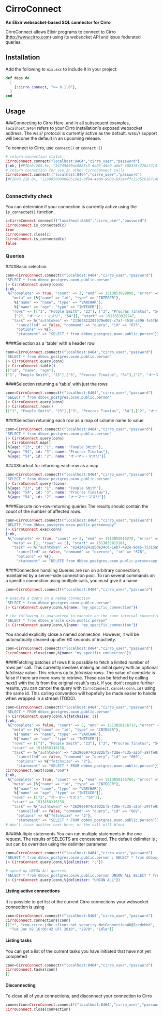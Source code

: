 # CirroConnect

**An Elixir websocket-based SQL connector for Cirro**

CirroConnect allows Elixir programs to connect to Cirro (http://www.cirro.com) using its websocket API and issue federated queries.

## Installation

Add the following to `mix.exs` to include it in your project:

```elixir
def deps do
  [
    {:cirro_connect, ">= 0.1.0"},
  ]
end
```


## Usage

###Connecting to Cirro
Here, and in all subsequent examples, `localhost:8464` refers to your Cirro installation's exposed websocket address.
The ws:// protocol is currently active as the default. wss:// support will become the default in an upcoming release. 

To connect to Cirro, use `connect()` or `connect!()`
```elixir
# return connection status
CirroConnect.connect("localhost:8464","cirro_user","password")
{:ok, {#PID<0.209.0>, "347456094e6885c5-6a83-48e0-a0d7-f08326c720af2141803887"}}
# return connection for use in other CirroConnect calls
CirroConnect.connect!("localhost:8464","cirro_user","password")
{#PID<0.218.0>, "1289850004088516e1-0f84-4e00-9988-691a4ffc22852010714971"}
    
```

### Connectivity check
You can determine if your connection is currently active using the `is_connected()` function.

```elixir
c=CirroConnect.connect!("localhost:8464","cirro_user","password")
CirroConnect.is_connected(c)
true
CirroConnect.close(c)
CirroConnect.is_connected(c)
false
```

### Queries

####Basic selection
```elixir
conn=CirroConnect.connect!("localhost:8464","cirro_user","password") 
"SELECT * from dbbox_postgres.oxon.public.person"
|> CirroConnect.query(conn) 
{:ok,
 %{"complete" => true, "count" => 3, "end" => 1513853929898, "error" => false,
   "meta" => [%{"name" => "id", "type" => "INTEGER"},
    %{"name" => "name", "type" => "VARCHAR"},
    %{"name" => "age", "type" => "INTEGER"}],
   "rows" => [["1", "Foople Smith", "23"], ["3", "Procras Tinatus", "54"],
    ["2", "オーマー・マズリ", "54"]], "start" => 1513853929747,
   "task" => %{"authtoken" => "21364823203979e007-c7af-4518-a396-fe5fb827c81b374209238",
     "cancelled" => false, "command" => "query", "id" => "675",
     "options" => %{},
     "statement" => "SELECT * from dbbox_postgres.oxon.public.person"}}}
```

####Selection as a 'table' with a header row
```elixir
conn=CirroConnect.connect!("localhost:8464","cirro_user","password") 
"SELECT * from dbbox_postgres.oxon.public.person"
|> CirroConnect.query(conn) 
|> CirroConnect.table()
[["id", "name", "age"],
["1", "Foople Smith", "23"],["3", "Procras Tinatus", "54"],["2", "オーマー・マズリ", "54"]]
```

####Selection returning a 'table' with just the rows
```elixir
conn=CirroConnect.connect!("localhost:8464","cirro_user","password")
"SELECT * from dbbox_postgres.oxon.public.person" 
|> CirroConnect.query(conn) 
|> CirroConnect.rows()
[["1", "Foople Smith", "23"],["3", "Procras Tinatus", "54"],["2", "オーマー・マズリ", "54"]]
```

####Selection returning each row as a map of column name to value
```elixir
conn=CirroConnect.connect!("localhost:8464","cirro_user","password")
"SELECT * from dbbox_postgres.oxon.public.person" 
|> CirroConnect.query(conn) 
|> CirroConnect.map()
[%{age: "23", id: "1", name: "Foople Smith"},
 %{age: "54", id: "3", name: "Procras Tinatus"},
 %{age: "54", id: "2", name: "オーマー・マズリ"}]
```

####Shortcut for returning each row as a map
```elixir
conn=CirroConnect.connect!("localhost:8464","cirro_user","password") 
"SELECT * from dbbox_postgres.oxon.public.person"
|> CirroConnect.query!(conn)
[%{age: "23", id: "1", name: "Foople Smith"},
 %{age: "54", id: "3", name: "Procras Tinatus"},
 %{age: "54", id: "2", name: "オーマー・マズリ"}]
```

####Execute non-row-returning queries
The results should contain the _count_ of the number of affected rows. 
```elixir
conn=CirroConnect.connect!("localhost:8464","cirro_user","password")
"DELETE from dbbox_postgres.oxon.public.personcopy" 
|> CirroConnect.exec(conn)                                   
{:ok,
 %{"complete" => true, "count" => 2, "end" => 1513855015278, "error" => false,
   "meta" => [], "rows" => [], "start" => 1513855015101,
   "task" => %{"authtoken" => "82424824185de34cd-1eb7-492e-9de5-75315a97e6372099360753",
     "cancelled" => false, "command" => "execute", "id" => "676",
     "options" => %{},
     "statement" => "DELETE from dbbox_postgres.oxon.public.personcopy"}}}
```

####Connection handling
Queries are run on arbitrary connections maintained by a server-side connection pool. 
To run several commands on a specific connection using multiple calls, you must give it a name
```elixir
conn=CirroConnect.connect!("localhost:8464","cirro_user","password")

# execute a query on a named connection
"SELECT * from dbbox_postgres.oxon.public.person"
|> CirroConnect.query(conn,%{name: "my_specific_connection"})

# the following is guaranteed to execute on the same internal connection as the above statement
"SELECT * from dbbox_oracle.oxon.public.person"
|> CirroConnect.query(conn,%{name: "my_specific_connection"})
```

You should explicitly close a named connection. 
However, it will be automatically cleaned up after 60 seconds of inactivity.
```elixir
conn=CirroConnect.connect!("localhost:8464","cirro_user","password")
CirroConnect.close(conn,%{name: "my_specific_connection"})
```

####Fetching batches of rows
It is possible to fetch a limited number of rows per call.
This currently involves making an initial query with an optional _fetchsize_ value. This returns up to _fetchsize_ rows. 
The value of _complete_ is false if there are more rows to retrieve. These can be fetched by calling _next()_ with 
the _id_ from the original result's _task_.
If you don't require further results, you can cancel the query with `CirroConnect.cancel(conn,id)` using the same id.
This calling convention will hopefully be made easier to handle when wrapped in a stream (TODO). 
```elixir
conn=CirroConnect.connect!("localhost:8464","cirro_user","password")
"SELECT * FROM dbbox_postgres.oxon.public.person"                                 
|> CirroConnect.query(conn,%{fetchsize: 2}) 
{:ok,
 %{"complete" => false, "count" => 3, "end" => 1513858116713, "error" => false,
   "meta" => [%{"name" => "id", "type" => "INTEGER"},
    %{"name" => "name", "type" => "VARCHAR"},
    %{"name" => "age", "type" => "INTEGER"}],
   "rows" => [["1", "Foople Smith", "23"], ["3", "Procras Tinatus", "54"]],
   "start" => 1513858116158,
   "task" => %{"authtoken" => "262905974c2922bf5-f28e-4c35-a2bf-a97fe93075d22088770177",
     "cancelled" => false, "command" => "query", "id" => "669",
     "options" => %{"fetchsize" => "2"},
     "statement" => "SELECT * FROM dbbox_postgres.oxon.public.person"}}}
CirroConnect.next(conn,"669")                                                              
{:ok,
 %{"complete" => true, "count" => 0, "end" => 1513858125766, "error" => false,
   "meta" => [%{"name" => "id", "type" => "INTEGER"},
    %{"name" => "name", "type" => "VARCHAR"},
    %{"name" => "age", "type" => "INTEGER"}],
   "rows" => [["2", "オーマー・マズリ", "54"]],
   "start" => 1513858116158,
   "task" => %{"authtoken" => "262905974c2922bf5-f28e-4c35-a2bf-a97fe93075d22088770177",
     "cancelled" => false, "command" => "query", "id" => "669",
     "options" => %{"fetchsize" => "2"},
     "statement" => "SELECT * FROM dbbox_postgres.oxon.public.person"}}}
# don't issue another next here, or the call will block     
```


####Multiple statements
You can run multiple statements in the one request. 
The results of SELECTS are concatenated. 
The default delimiter is \; but can be overriden using the delimiter parameter
```elixir
conn=CirroConnect.connect!("localhost:8464","cirro_user","password")
"SELECT * from dbbox_postgres.oxon.public.person ; SELECT * from dbbox_oracle.dbo.public.person"
|> CirroConnect.query(conn,%{delimiter: ";"})

# speed up UNION ALL queries
"SELECT * from dbbox_postgres.oxon.public.person UNION ALL SELECT * from dbbox_oracle.dbo.public.person"
|> CirroConnect.query(conn,%{delimiter: "UNION ALL"})

```

#### Listing active connections
It is possible to get list of the current Cirro connections your websocket connection is using
```elixir
conn=CirroConnect.connect!("localhost:8464","cirro_user","password")
CirroConnect.connections(conn)                                             
[["*", "com.cirro.jdbc.client.net.security.NetConnection40@2cedebbd",
  "Tue Jan 02 16:06:42 UTC 2018", "2979", "Idle"]]
```

#### Listing tasks
You can get a list of the current tasks you have initiated that have not yet completed
```elixir
conn=CirroConnect.connect!("localhost:8464","cirro_user","password")
CirroConnect.tasks(conn)                                             
[]
```

#### Disconnecting
To close all of your connections, and disconnect your connection to Cirro
```elixir
connection=CirroConnect.connect!("localhost:8464","cirro_user","password")
CirroConnect.close(connection)
```